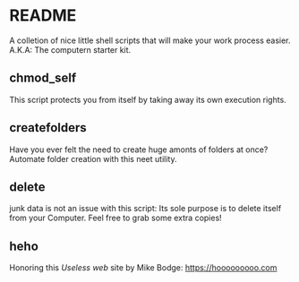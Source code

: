 # README

A colletion of nice little shell scripts that will make your work process easier.
A.K.A: The computern starter kit.

## chmod_self

This script protects you from itself by taking away its own execution rights.

## createfolders

Have you ever felt the need to create huge amonts of folders at once? Automate folder creation with this neet utility.

## delete

junk data is not an issue with this script: Its sole purpose is to delete itself from your Computer. Feel free to grab some extra copies!

## heho

Honoring this *Useless web* site by Mike Bodge: https://hooooooooo.com
